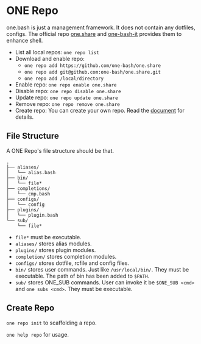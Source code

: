 # ONE Repo

one.bash is just a management framework. It does not contain any dotfiles, configs.
The official repo [one.share][] and [one-bash-it][] provides them to enhance shell.

- List all local repos: `one repo list`
- Download and enable repo:
  - `one repo add https://github.com/one-bash/one.share`
  - `one repo add git@github.com:one-bash/one.share.git`
  - `one repo add /local/directory`
- Enable repo: `one repo enable one.share`
- Disable repo: `one repo disable one.share`
- Update repo: `one repo update one.share`
- Remove repo: `one repo remove one.share`
- Create repo: You can create your own repo. Read the [document](#create-repo) for details.

## File Structure

A ONE Repo's file structure should be that.

```
.
├── aliases/
│   └── alias.bash
├── bin/
│   └── file*
├── completions/
│   └── cmp.bash
├── configs/
│   └── config
├── plugins/
│   └── plugin.bash
└── sub/
    └── file*
```

- `file*` must be executable.
- `aliases/` stores alias modules.
- `plugins/` stores plugin modules.
- `completion/` stores completion modules.
- `configs/` stores dotfile, rcfile and config files.
- `bin/` stores user commands. Just like `/usr/local/bin/`. They must be executable. The path of bin has been added to `$PATH`.
- `sub/` stores ONE_SUB commands. User can invoke it be `$ONE_SUB <cmd>` and `one subs <cmd>`. They must be executable.

## Create Repo

`one repo init` to scaffolding a repo.

`one help repo` for usage.

<!-- links -->

[one.share]: https://github.com/one-bash/one.share
[one-bash-it]: https://github.com/one-bash/one-bash-it
[bash-it]: https://github.com/Bash-it/bash-it

